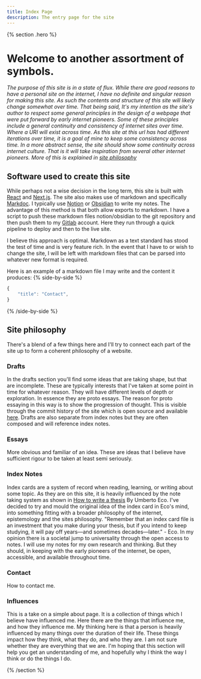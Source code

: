 ```yaml
---
title: Index Page
description: The entry page for the site
---
```


{% section .hero %}

# Welcome to another assortment of symbols.
*The purpose of this site is in a state of flux. While there are good reasons to have a personal site on the internet, I have no definite and singular reason for making this site. As such the contents and structure of this site will likely change somewhat over time. That being said, It's my intention as the site's author to respect some general principles in the design of a webpage that were put forward by early internet pioneers. Some of these principles include a general continuity and consistency of internet sites over time. Where a URI will exist across time. As this site at this url has had different iterations over time, it is a goal of mine to keep some consistency across time. In a more abstract sense, the site should show some continuity across internet culture. That is it will take inspiration from several other internet pioneers. More of this is explained in [site philosophy](meta/site-philosophy)*

## Software used to create this site
While perhaps not a wise decision in the long term, this site is built with [React]("https://reactjs.org/") and [Next.js](https://nextjs.org/). The site also makes use of markdown and specifically [Markdoc](https://markdoc.org/). I typically use [Notion](https://www.notion.so) or [Obsidian](https://obsidian.md/) to write my notes. The advantage of this method is that both allow exports to markdown. I have a script to push these markdown files notion/obsidian to the git repository and then push them to my [Gitlab](https://gitlab.com/) account. Here they run through a quick pipeline to deploy and then to the live site.
 
I believe this approach is optimal. Markdown as a text standard has stood the test of time and is very feature rich. In the event that I have to or wish to change the site, I will be left with markdown files that can be parsed into whatever new format is required.
 
Here is an example of a markdown file I may write and the content it produces:
{% side-by-side %}


```js
{
    "title": "Contact",
}
```
{% /side-by-side %}
## Site philosophy
There's a blend of a few things here and I'll try to connect each part of the site up to form a coherent philosophy of a website.
 
### Drafts
In the drafts section you'll find some ideas that are taking shape, but that are incomplete. These are typically interests that I've taken at some point in time for whatever reason. They will have different levels of depth or exploration. In essence they are proto essays. The reason for proto essaying in this way is to show the progression of thought. This is visible through the commit history of the site which is open source and available [here](https://gitlab.com). Drafts are also separate from index notes but they are often composed and will reference index notes.
 
### Essays
More obvious and familiar of an idea. These are ideas that I believe have sufficient rigour to be taken at least semi seriously.

### Index Notes
Index cards are a system of record when reading, learning, or writing about some topic. As they are on this site, it is heavily influenced by the note taking system as shown in [How to write a thesis](https://example.com) By Umberto Eco. I've decided to try and mould the original idea of the index card in Eco's mind, into something fitting with a broader philosophy of the internet, epistemology and the sites philosophy. "Remember that an index card file is an investment that you make during your thesis, but if you intend to keep studying, it will pay off years—and sometimes decades—later." - Eco. In my opinion there is a societal jump to universality through the open access to notes. I will use my notes for my own research and thinking. But they should, in keeping with the early pioneers of the internet, be open, accessible, and available throughout time.

### Contact
How to contact me. 

### Influences
This is a take on a simple about page. It is a collection of things which I believe have influenced me. Here there are the things that influence me, and how they influence me. My thinking here is that a person is heavily influenced by many things over the duration of their life. These things impact how they think, what they do, and who they are. I am not sure whether they are everything that we are. I'm hoping that this section will help you get an understanding of me, and hopefully why I think the way I think or do the things I do. 

{% /section %}